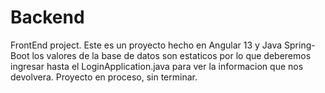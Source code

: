 # Backend
FrontEnd project.
Este es un proyecto hecho en Angular 13 y Java Spring-Boot
los valores de la base de datos son estaticos por lo que deberemos ingresar hasta el LoginApplication.java para ver la informacion que nos devolvera.
Proyecto en proceso, sin terminar.
